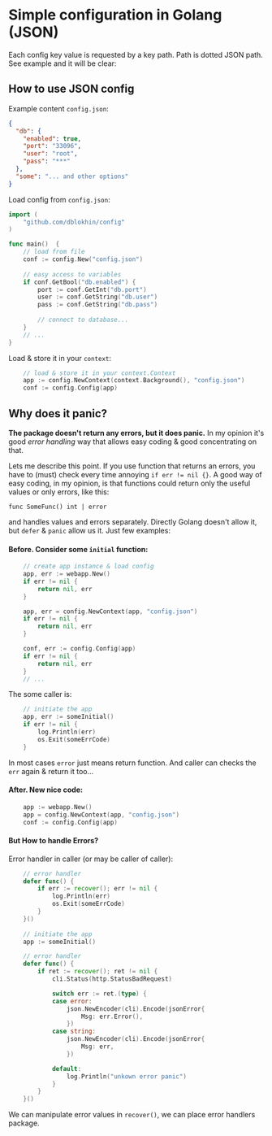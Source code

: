 # Simple configuration in Golang (JSON)
Each config key value is requested by a key path. Path is dotted JSON path. See example and it will be clear:

## How to use JSON config
Example content `config.json`:
```json
{
  "db": {
    "enabled": true,
    "port": "33096",
    "user": "root",
    "pass": "***"
  }, 
  "some": "... and other options"
}
```
Load config from `config.json`:
```go
import (
	"github.com/dblokhin/config"
)

func main()  {
	// load from file
	conf := config.New("config.json")
	
	// easy access to variables
	if conf.GetBool("db.enabled") {
		port := conf.GetInt("db.port")
		user := conf.GetString("db.user")
		pass := conf.GetString("db.pass")
		
		// connect to database...
	}
	// ... 
}
```
Load & store it in your `context`:
```go
    // load & store it in your context.Context
	app := config.NewContext(context.Background(), "config.json")
	conf := config.Config(app)
```

## Why does it panic?
**The package doesn't return any errors, but it does panic.** In my opinion it's good *error handling* way that allows easy coding & good concentrating on that.

Lets me describe this point. If you use function that returns an errors, you have to (must) check every time annoying `if err != nil {}`. A good way of easy coding, in my opinion, is that functions could return only the useful values or only errors, like this:

`func SomeFunc() int | error`

and handles values and errors separately. Directly Golang doesn't allow it, but `defer` & `panic` allow us it. Just few examples:

#### Before. Consider some `initial` function:
```go
	// create app instance & load config
	app, err := webapp.New()
	if err != nil {
		return nil, err
	}

	app, err = config.NewContext(app, "config.json")
	if err != nil {
		return nil, err
	}

	conf, err := config.Config(app)
	if err != nil {
		return nil, err
	}
    // ...
```
The some caller is: 
```go
	// initiate the app
	app, err := someInitial()
	if err != nil {
		log.Println(err)
		os.Exit(someErrCode)
	}
```
In most cases `error` just means return function. And caller can checks the `err` again & return it too...
#### After. New nice code:
```go
	app := webapp.New()
	app = config.NewContext(app, "config.json")
	conf := config.Config(app)
```
#### But How to handle Errors?
Error handler in caller (or may be caller of caller):
```go
	// error handler
	defer func() {
		if err := recover(); err != nil {
			log.Println(err)
            os.Exit(someErrCode)
		}
	}()
    
    // initiate the app
    app := someInitial()
```
```go
	// error handler
	defer func() {
		if ret := recover(); ret != nil {
			cli.Status(http.StatusBadRequest)

			switch err := ret.(type) {
			case error:
				json.NewEncoder(cli).Encode(jsonError{
					Msg: err.Error(),
				})
			case string:
				json.NewEncoder(cli).Encode(jsonError{
					Msg: err,
				})

			default:
				log.Println("unkown error panic")
			}
		}
	}()
```

We can manipulate error values in `recover()`, we can place error handlers package.
